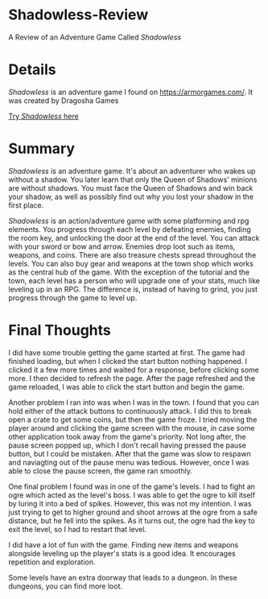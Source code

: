 # Shadowless-Review
A Review of an Adventure Game Called *Shadowless*

# Details
*Shadowless* is an adventure game I found on https://armorgames.com/. It was created by Dragosha Games

[Try *Shadowless* here](https://armorgames.com/play/18046/shadowless?tag-referral=adventure)

# Summary
*Shadowless* is an adventure game. It's about an adventurer who wakes up without a shadow. You later learn that only the Queen of Shadows' minions are without shadows. You must face the Queen of Shadows and win back your shadow, as well as possibly find out why you lost your shadow in the first place.

*Shadowless* is an action/adventure game with some platforming and rpg elements. You progress through each level by defeating enemies, finding the room key, and unlocking the door at the end of the level. You can attack with your sword or bow and arrow. Enemies drop loot such as items, weapons, and coins. There are also treasure chests spread throughout the levels. You can also buy gear and weapons at the town shop which works as the central hub of the game. With the exception of the tutorial and the town, each level has a person who will upgrade one of your stats, much like leveling up in an RPG. The difference is, instead of having to grind, you just progress through the game to level up.

# Final Thoughts
I did have some trouble getting the game started at first. The game had finished loading, but when I clicked the start button nothing happened. I clicked it a few more times and waited for a response, before clicking some more. I then decided to refresh the page. After the page refreshed and the game reloaded, I was able to click the start button and begin the game.

Another problem I ran into was when I was in the town. I found that you can hold either of the attack buttons to continuously attack. I did this to break open a crate to get some coins, but then the game froze. I tried moving the player around and clicking the game screen with the mouse, in case some other application took away from the game's priority. Not long after, the pause screen popped up, which I don't recall having pressed the pause button, but I could be mistaken. After that the game was slow to respawn and naviagting out of the pause menu was tedious. However, once I was able to close the pause screen, the game ran smoothly.

One final problem I found was in one of the game's levels. I had to fight an ogre which acted as the level's boss. I was able to get the ogre to kill itself by luring it into a bed of spikes. However, this was not my intention. I was just trying to get to higher ground and shoot arrows at the ogre from a safe distance, but he fell into the spikes. As it turns out, the ogre had the key to exit the level, so I had to restart that level.

I did have a lot of fun with the game. Finding new items and weapons alongside leveling up the player's stats is a good idea. It encourages repetition and exploration.

Some levels have an extra doorway that leads to a dungeon. In these dungeons, you can find more loot.

